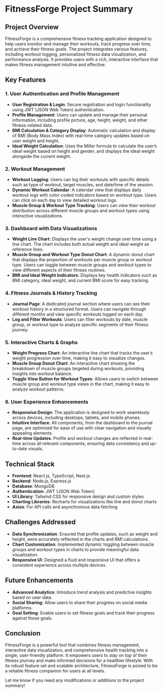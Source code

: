 # FitnessForge Project Summary

## Project Overview
FitnessForge is a comprehensive fitness tracking application designed to help users monitor and manage their workouts, track progress over time, and achieve their fitness goals. The project integrates various features, including workout logging, personalized fitness data visualization, and performance analysis. It provides users with a rich, interactive interface that makes fitness management intuitive and effective.

## Key Features

### 1. **User Authentication and Profile Management**
   - **User Registration & Login**: Secure registration and login functionality using JWT (JSON Web Token) authentication.
   - **Profile Management**: Users can update and manage their personal information, including profile picture, age, height, weight, and other fitness-related data.
   - **BMI Calculation & Category Display**: Automatic calculation and display of BMI (Body Mass Index) with real-time category updates based on user weight and height.
   - **Ideal Weight Calculation**: Uses the Miller formula to calculate the user’s ideal weight based on height and gender, and displays the ideal weight alongside the current weight.

### 2. **Workout Management**
   - **Workout Logging**: Users can log their workouts with specific details such as type of workout, target muscles, and date/time of the session.
   - **Dynamic Workout Calendar**: A calendar view that displays daily workout logs with color-coded indicators based on workout type. Users can click on each day to view detailed workout logs.
   - **Muscle Group & Workout Type Tracking**: Users can view their workout distribution across different muscle groups and workout types using interactive visualizations.

### 3. **Dashboard with Data Visualizations**
   - **Weight Line Chart**: Displays the user's weight change over time using a line chart. The chart includes both actual weight and ideal weight as reference lines.
   - **Muscle Group and Workout Type Donut Chart**: A dynamic donut chart that displays the proportion of workouts per muscle group or workout type. Users can toggle between muscle groups and workout types to view different aspects of their fitness routines.
   - **BMI and Ideal Weight Indicators**: Displays key health indicators such as BMI category, ideal weight, and current BMI score for easy tracking.

### 4. **Fitness Journals & History Tracking**
   - **Journal Page**: A dedicated journal section where users can see their workout history in a structured format. Users can navigate through different months and view specific workouts logged on each day.
   - **Log and Filter Workouts**: Users can filter workouts by date, muscle group, or workout type to analyze specific segments of their fitness journey.

### 5. **Interactive Charts & Graphs**
   - **Weight Progress Chart**: An interactive line chart that tracks the user’s weight progression over time, making it easy to visualize changes.
   - **Muscle Group Donut Chart**: An interactive chart showing the breakdown of muscle groups targeted during workouts, providing insights into workout balance.
   - **Toggle View Button for Workout Types**: Allows users to switch between muscle group and workout type views in the chart, making it easy to analyze workout patterns.

### 6. **User Experience Enhancements**
   - **Responsive Design**: The application is designed to work seamlessly across devices, including desktops, tablets, and mobile phones.
   - **Intuitive Interface**: All components, from the dashboard to the journal page, are optimized for ease of use with clear navigation and visually appealing elements.
   - **Real-time Updates**: Profile and workout changes are reflected in real-time across all relevant components, ensuring data consistency and up-to-date visuals.

## Technical Stack
- **Frontend**: React.js, TypeScript, Next.js
- **Backend**: Node.js, Express.js
- **Database**: MongoDB
- **Authentication**: JWT (JSON Web Token)
- **UI Library**: Tailwind CSS for responsive design and custom styles
- **Charting Libraries**: Recharts for visualizations like line and donut charts
- **Axios**: For API calls and asynchronous data fetching

## Challenges Addressed
- **Data Synchronization**: Ensured that profile updates, such as weight and height, were accurately reflected in the charts and BMI calculations.
- **Chart Customization**: Implemented dynamic toggling between muscle groups and workout types in charts to provide meaningful data visualization.
- **Responsive UI**: Designed a fluid and responsive UI that offers a consistent experience across multiple devices.

## Future Enhancements
- **Advanced Analytics**: Introduce trend analysis and predictive insights based on user data.
- **Social Sharing**: Allow users to share their progress on social media platforms.
- **Goal Setting**: Enable users to set fitness goals and track their progress against those goals.

## Conclusion
FitnessForge is a powerful tool that combines fitness management, interactive data visualization, and comprehensive health tracking into a single, user-friendly platform. It empowers users to stay on top of their fitness journey and make informed decisions for a healthier lifestyle. With its robust feature set and scalable architecture, FitnessForge is poised to be a reliable fitness companion for users at all levels.

Let me know if you need any modifications or additions to the project summary!